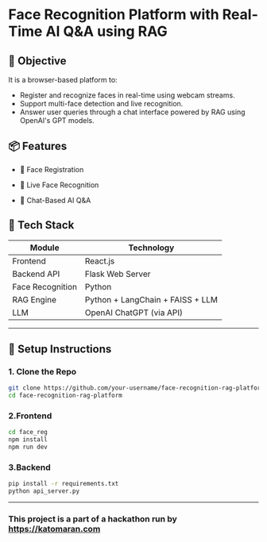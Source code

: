 # Face Recognition Platform with Real-Time AI Q&A using RAG

## 🚀 Objective

It is a browser-based platform to:
- Register and recognize faces in real-time using webcam streams.
- Support multi-face detection and live recognition.
- Answer user queries through a chat interface powered by RAG using OpenAI's GPT models.


## 📦 Features

- 👤 Face Registration

- 🎥 Live Face Recognition

- 💬 Chat-Based AI Q&A

## 🧰 Tech Stack

| Module           | Technology                        |
|------------------|-----------------------------------|
| Frontend         | React.js                          |
| Backend API      | Flask Web Server                  |
| Face Recognition | Python                            | 
| RAG Engine       | Python + LangChain + FAISS + LLM  |
| LLM              | OpenAI ChatGPT (via API)          |

---

## 🔧 Setup Instructions

### 1. Clone the Repo
```bash
git clone https://github.com/your-username/face-recognition-rag-platform.git
cd face-recognition-rag-platform
```

### 2.Frontend
```bash
cd face_reg
npm install
npm run dev
```

### 3.Backend
```bash
pip install -r requirements.txt
python api_server.py
```
---

### This project is a part of a hackathon run by https://katomaran.com 
